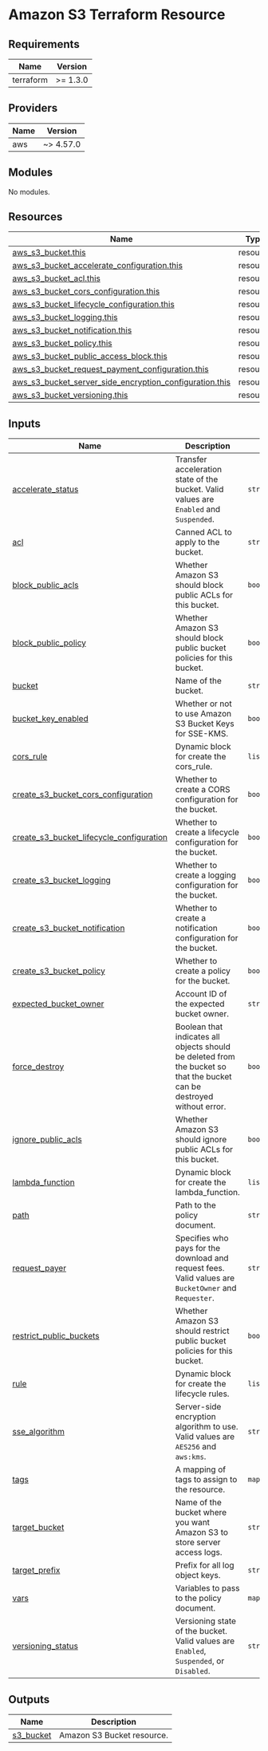 # Amazon S3 Terraform Resource

## Requirements

| Name      | Version  |
|-----------|----------|
| terraform | >= 1.3.0 |

## Providers

| Name | Version   |
|------|-----------|
| aws  | ~> 4.57.0 |

## Modules

No modules.

## Resources

| Name | Type |
|------|------|
| [aws_s3_bucket.this](https://registry.terraform.io/providers/hashicorp/aws/latest/docs/resources/s3_bucket) | resource |
| [aws_s3_bucket_accelerate_configuration.this](https://registry.terraform.io/providers/hashicorp/aws/latest/docs/resources/s3_bucket_accelerate_configuration) | resource |
| [aws_s3_bucket_acl.this](https://registry.terraform.io/providers/hashicorp/aws/latest/docs/resources/s3_bucket_acl) | resource |
| [aws_s3_bucket_cors_configuration.this](https://registry.terraform.io/providers/hashicorp/aws/latest/docs/resources/s3_bucket_cors_configuration) | resource |
| [aws_s3_bucket_lifecycle_configuration.this](https://registry.terraform.io/providers/hashicorp/aws/latest/docs/resources/s3_bucket_lifecycle_configuration) | resource |
| [aws_s3_bucket_logging.this](https://registry.terraform.io/providers/hashicorp/aws/latest/docs/resources/s3_bucket_logging) | resource |
| [aws_s3_bucket_notification.this](https://registry.terraform.io/providers/hashicorp/aws/latest/docs/resources/s3_bucket_notification) | resource |
| [aws_s3_bucket_policy.this](https://registry.terraform.io/providers/hashicorp/aws/latest/docs/resources/s3_bucket_policy) | resource |
| [aws_s3_bucket_public_access_block.this](https://registry.terraform.io/providers/hashicorp/aws/latest/docs/resources/s3_bucket_public_access_block) | resource |
| [aws_s3_bucket_request_payment_configuration.this](https://registry.terraform.io/providers/hashicorp/aws/latest/docs/resources/s3_bucket_request_payment_configuration) | resource |
| [aws_s3_bucket_server_side_encryption_configuration.this](https://registry.terraform.io/providers/hashicorp/aws/latest/docs/resources/s3_bucket_server_side_encryption_configuration) | resource |
| [aws_s3_bucket_versioning.this](https://registry.terraform.io/providers/hashicorp/aws/latest/docs/resources/s3_bucket_versioning) | resource |

## Inputs

| Name | Description | Type | Default | Required |
|------|-------------|------|---------|:--------:|
| <a name="input_accelerate_status"></a> [accelerate\_status](#input\_accelerate\_status) | Transfer acceleration state of the bucket. Valid values are `Enabled` and `Suspended`. | `string` | `"Suspended"` | no |
| <a name="input_acl"></a> [acl](#input\_acl) | Canned ACL to apply to the bucket. | `string` | `"private"` | no |
| <a name="input_block_public_acls"></a> [block\_public\_acls](#input\_block\_public\_acls) | Whether Amazon S3 should block public ACLs for this bucket. | `bool` | `true` | no |
| <a name="input_block_public_policy"></a> [block\_public\_policy](#input\_block\_public\_policy) | Whether Amazon S3 should block public bucket policies for this bucket. | `bool` | `true` | no |
| <a name="input_bucket"></a> [bucket](#input\_bucket) | Name of the bucket. | `string` | n/a | yes |
| <a name="input_bucket_key_enabled"></a> [bucket\_key\_enabled](#input\_bucket\_key\_enabled) | Whether or not to use Amazon S3 Bucket Keys for SSE-KMS. | `bool` | `false` | no |
| <a name="input_cors_rule"></a> [cors\_rule](#input\_cors\_rule) | Dynamic block for create the cors\_rule. | `list(any)` | `[]` | no |
| <a name="input_create_s3_bucket_cors_configuration"></a> [create\_s3\_bucket\_cors\_configuration](#input\_create\_s3\_bucket\_cors\_configuration) | Whether to create a CORS configuration for the bucket. | `bool` | `false` | no |
| <a name="input_create_s3_bucket_lifecycle_configuration"></a> [create\_s3\_bucket\_lifecycle\_configuration](#input\_create\_s3\_bucket\_lifecycle\_configuration) | Whether to create a lifecycle configuration for the bucket. | `bool` | `false` | no |
| <a name="input_create_s3_bucket_logging"></a> [create\_s3\_bucket\_logging](#input\_create\_s3\_bucket\_logging) | Whether to create a logging configuration for the bucket. | `bool` | `false` | no |
| <a name="input_create_s3_bucket_notification"></a> [create\_s3\_bucket\_notification](#input\_create\_s3\_bucket\_notification) | Whether to create a notification configuration for the bucket. | `bool` | `false` | no |
| <a name="input_create_s3_bucket_policy"></a> [create\_s3\_bucket\_policy](#input\_create\_s3\_bucket\_policy) | Whether to create a policy for the bucket. | `bool` | `false` | no |
| <a name="input_expected_bucket_owner"></a> [expected\_bucket\_owner](#input\_expected\_bucket\_owner) | Account ID of the expected bucket owner. | `string` | `null` | no |
| <a name="input_force_destroy"></a> [force\_destroy](#input\_force\_destroy) | Boolean that indicates all objects should be deleted from the bucket so that the bucket can be destroyed without error. | `bool` | `false` | no |
| <a name="input_ignore_public_acls"></a> [ignore\_public\_acls](#input\_ignore\_public\_acls) | Whether Amazon S3 should ignore public ACLs for this bucket. | `bool` | `true` | no |
| <a name="input_lambda_function"></a> [lambda\_function](#input\_lambda\_function) | Dynamic block for create the lambda\_function. | `list(any)` | `[]` | no |
| <a name="input_path"></a> [path](#input\_path) | Path to the policy document. | `string` | `null` | no |
| <a name="input_request_payer"></a> [request\_payer](#input\_request\_payer) | Specifies who pays for the download and request fees. Valid values are `BucketOwner` and `Requester`. | `string` | `"BucketOwner"` | no |
| <a name="input_restrict_public_buckets"></a> [restrict\_public\_buckets](#input\_restrict\_public\_buckets) | Whether Amazon S3 should restrict public bucket policies for this bucket. | `bool` | `true` | no |
| <a name="input_rule"></a> [rule](#input\_rule) | Dynamic block for create the lifecycle rules. | `list(any)` | `[]` | no |
| <a name="input_sse_algorithm"></a> [sse\_algorithm](#input\_sse\_algorithm) | Server-side encryption algorithm to use. Valid values are `AES256` and `aws:kms`. | `string` | `"AES256"` | no |
| <a name="input_tags"></a> [tags](#input\_tags) | A mapping of tags to assign to the resource. | `map(string)` | `{}` | no |
| <a name="input_target_bucket"></a> [target\_bucket](#input\_target\_bucket) | Name of the bucket where you want Amazon S3 to store server access logs. | `string` | `null` | no |
| <a name="input_target_prefix"></a> [target\_prefix](#input\_target\_prefix) | Prefix for all log object keys. | `string` | `null` | no |
| <a name="input_vars"></a> [vars](#input\_vars) | Variables to pass to the policy document. | `map(string)` | `{}` | no |
| <a name="input_versioning_status"></a> [versioning\_status](#input\_versioning\_status) | Versioning state of the bucket. Valid values are `Enabled`, `Suspended`, or `Disabled`. | `string` | `"Disabled"` | no |

## Outputs

| Name | Description |
|------|-------------|
| <a name="output_s3_bucket"></a> [s3\_bucket](#output\_s3\_bucket) | Amazon S3 Bucket resource. |
